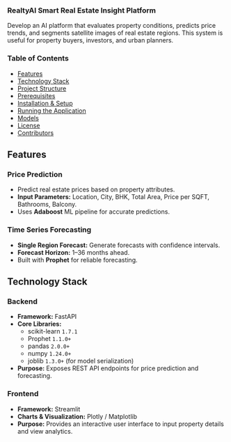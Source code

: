 ###  RealtyAI  Smart Real Estate Insight Platform

Develop an AI platform that evaluates property conditions, predicts price trends, and 
segments satellite images of real estate regions. This system is useful for property 
buyers, investors, and urban planners. 

### Table of Contents

- [Features](#-features)
- [Technology Stack](#-technology-stack)
- [Project Structure](#-project-structure)
- [Prerequisites](#-prerequisites)
- [Installation & Setup](#-installation--setup)
- [Running the Application](#-running-the-application)
- [Models](#-models)
- [License](#-license)
- [Contributors](#-contributors)

## Features

### Price Prediction
- Predict real estate prices based on property attributes.  
- **Input Parameters:** Location, City, BHK, Total Area, Price per SQFT, Bathrooms, Balcony.  
- Uses **Adaboost** ML pipeline for accurate predictions.  

### Time Series Forecasting
- **Single Region Forecast:** Generate forecasts with confidence intervals.     
- **Forecast Horizon:** 1–36 months ahead.  
- Built with **Prophet** for reliable forecasting.

## Technology Stack

### Backend
- **Framework:** FastAPI  
- **Core Libraries:**  
  - scikit-learn `1.7.1`  
  - Prophet `1.1.0+`  
  - pandas `2.0.0+`  
  - numpy `1.24.0+`  
  - joblib `1.3.0+` (for model serialization)  
- **Purpose:** Exposes REST API endpoints for price prediction and forecasting.

### Frontend
- **Framework:** Streamlit  
- **Charts & Visualization:** Plotly / Matplotlib  
- **Purpose:** Provides an interactive user interface to input property details and view analytics.  




